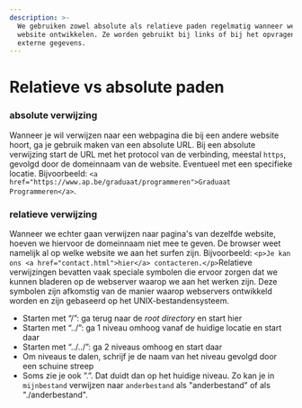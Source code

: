 ```yaml
---
description: >-
  We gebruiken zowel absolute als relatieve paden regelmatig wanneer we een
  website ontwikkelen. Ze worden gebruikt bij links of bij het opvragen van
  externe gegevens.
---
```


# Relatieve vs absolute paden

### absolute verwijzing <a href="#absolute-verwijzing" id="absolute-verwijzing"></a>

Wanneer je wil verwijzen naar een webpagina die bij een andere website hoort, ga je gebruik maken van een absolute URL. Bij een absolute verwijzing start de URL met het protocol van de verbinding, meestal `https`, gevolgd door de domeinnaam van de website. Eventueel met een specifieke locatie. Bijvoorbeeld: `<a href="https://www.ap.be/graduaat/programmeren">Graduaat Programmeren</a>`.

### relatieve verwijzing <a href="#relatieve-verwijzing" id="relatieve-verwijzing"></a>

Wanneer we echter gaan verwijzen naar pagina's van dezelfde website, hoeven we hiervoor de domeinnaam niet mee te geven. De browser weet namelijk al op welke website we aan het surfen zijn. Bijvoorbeeld: `<p>Je kan ons <a href="contact.html">hier</a> contacteren.</p>`Relatieve verwijzingen bevatten vaak speciale symbolen die ervoor zorgen dat we kunnen bladeren op de webserver waarop we aan het werken zijn. Deze symbolen zijn afkomstig van de manier waarop webservers ontwikkeld worden en zijn gebaseerd op het UNIX-bestandensysteem.

* Starten met “/”: ga terug naar de _root directory_ en start hier
* Starten met “../”: ga 1 niveau omhoog vanaf de huidige locatie en start daar
* Starten met “../../”: ga 2 niveaus omhoog en start daar
* Om niveaus te dalen, schrijf je de naam van het niveau gevolgd door een schuine streep
* Soms zie je ook ”.”. Dat duidt dan op het huidige niveau. Zo kan je in `mijnbestand` verwijzen naar `anderbestand` als "anderbestand" of als "./anderbestand".
